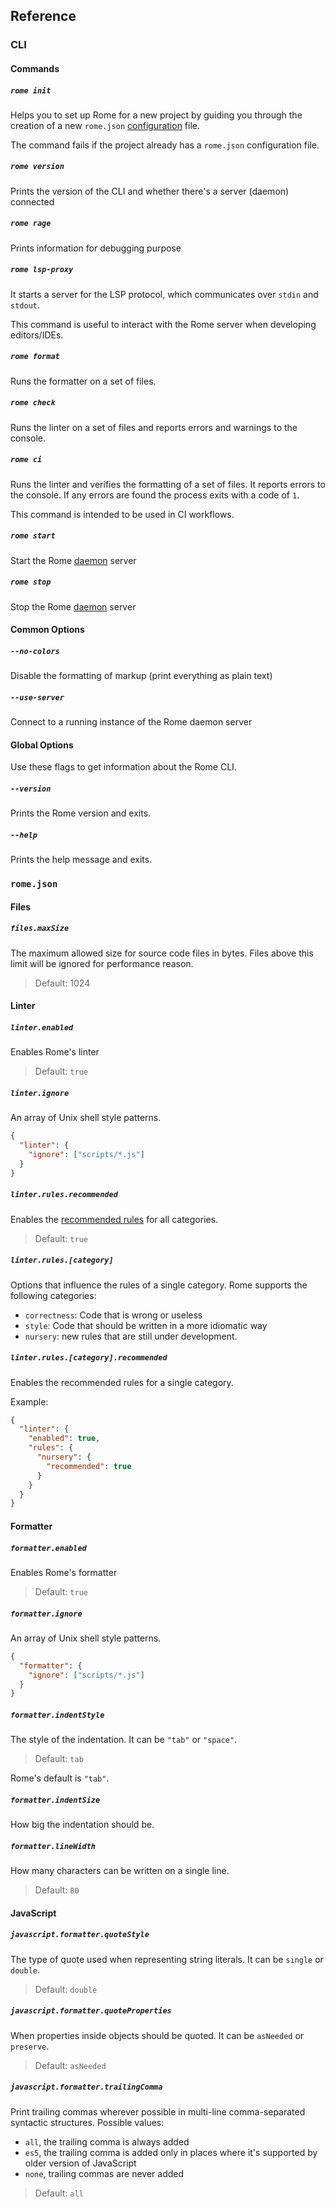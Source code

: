## Reference

### CLI

#### Commands

##### `rome init`

Helps you to set up Rome for a new project by guiding you through the creation of a new `rome.json` [configuration](#configuration) file.

The command fails if the project already has a `rome.json` configuration file.

##### `rome version`

Prints the version of the CLI and whether there's a server (daemon) connected

##### `rome rage`

Prints information for debugging purpose

##### `rome lsp-proxy`

It starts a server for the LSP protocol, which communicates over `stdin` and `stdout`.

This command is useful to interact with the Rome server when developing editors/IDEs. 

##### `rome format`

Runs the formatter on a set of files.

##### `rome check`

Runs the linter on a set of files and reports errors and warnings to the console.

##### `rome ci`

Runs the linter and verifies the formatting of a set of files. It reports errors to the console. If any errors are found the process exits with a code of `1`.

This command is intended to be used in CI workflows.

##### `rome start`

Start the Rome [daemon](#daemon) server

##### `rome stop`

Stop the Rome [daemon](#deamon) server

#### Common Options

##### `--no-colors`

Disable the formatting of markup (print everything as plain text)

##### `--use-server`

Connect to a running instance of the Rome daemon server

#### Global Options

Use these flags to get information about the Rome CLI.

##### `--version`

Prints the Rome version and exits.

##### `--help`

Prints the help message and exits.

### `rome.json`

#### Files

##### `files.maxSize`

The maximum allowed size for source code files in bytes. Files above
this limit will be ignored for performance reason. 

> Default: 1024

#### Linter

##### `linter.enabled`

Enables Rome's linter

> Default: `true`


##### `linter.ignore`

An array of Unix shell style patterns.

```json
{
  "linter": {
    "ignore": ["scripts/*.js"]
  }
}
```

##### `linter.rules.recommended`

Enables the [recommended rules](/docs/lint/rules) for all categories.

> Default: `true`

##### `linter.rules.[category]`

Options that influence the rules of a single category. Rome supports the following categories:

- `correctness`: Code that is wrong or useless
- `style`: Code that should be written in a more idiomatic way
- `nursery`: new rules that are still under development.

##### `linter.rules.[category].recommended`

Enables the recommended rules for a single category.

Example:

```json
{
  "linter": {
    "enabled": true,
    "rules": {
      "nursery": {
        "recommended": true
      }
    }
  }
}
```

#### Formatter

##### `formatter.enabled`

Enables Rome's formatter

> Default: `true`

##### `formatter.ignore`

An array of Unix shell style patterns.

```json
{
  "formatter": {
    "ignore": ["scripts/*.js"]
  }
}
```

##### `formatter.indentStyle`

The style of the indentation. It can be `"tab"` or `"space"`.

> Default: `tab`

Rome's default is `"tab"`.

##### `formatter.indentSize`

How big the indentation should be.

##### `formatter.lineWidth`

How many characters can be written on a single line.

> Default: `80`

#### JavaScript

##### `javascript.formatter.quoteStyle`

The type of quote used when representing string literals. It can be `single` or `double`.

> Default: `double`

##### `javascript.formatter.quoteProperties`

When properties inside objects should be quoted. It can be `asNeeded` or `preserve`.

> Default: `asNeeded`
 

##### `javascript.formatter.trailingComma`

Print trailing commas wherever possible in multi-line comma-separated syntactic structures. Possible values:
- `all`, the trailing comma is always added
- `es5`, the trailing comma is added only in places where it's supported by older version of JavaScript
- `none`, trailing commas are never added

> Default: `all`
